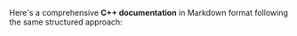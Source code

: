 Here's a comprehensive **C++ documentation** in Markdown format following the same structured approach:

```markdown
